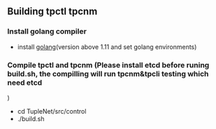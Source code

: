 ## Building tpctl tpcnm ##
### Install golang compiler
- install [golang](https://golang.org/doc/install)(version above 1.11 and set golang environments)

### Compile tpctl and tpcnm (Please install etcd before runing build.sh, the compilling will run tpcnm&tpcli testing which need etcd
)
- cd TupleNet/src/control
- ./build.sh